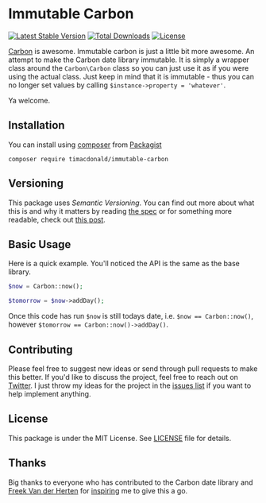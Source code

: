 # Immutable Carbon

[![Latest Stable Version](https://poser.pugx.org/timacdonald/immutable-carbon/v/stable)](https://packagist.org/packages/timacdonald/immutable-carbon) [![Total Downloads](https://poser.pugx.org/timacdonald/immutable-carbon/downloads)](https://packagist.org/packages/timacdonald/immutable-carbon) [![License](https://poser.pugx.org/timacdonald/immutable-carbon/license)](https://packagist.org/packages/timacdonald/immutable-carbon)

[Carbon](https://github.com/briannesbitt/Carbon) is awesome. Immutable carbon is just a little bit more awesome. An attempt to make the Carbon date library immutable. It is simply a wrapper class around the `Carbon\Carbon` class so you can just use it as if you were using the actual class. Just keep in mind that it is immutable - thus you can no longer set values by calling `$instance->property = 'whatever'`.

Ya welcome.

## Installation

You can install using [composer](https://getcomposer.org/) from [Packagist](https://packagist.org/packages/timacdonald/immutable-carbon)

```
composer require timacdonald/immutable-carbon
```

## Versioning

This package uses *Semantic Versioning*. You can find out more about what this is and why it matters by reading [the spec](http://semver.org) or for something more readable, check out [this post](https://laravel-news.com/building-apps-composer).

## Basic Usage

Here is a quick example. You'll noticed the API is the same as the base library.

``` php
$now = Carbon::now();

$tomorrow = $now->addDay();
```

Once this code has run `$now` is still todays date, i.e. `$now == Carbon::now()`, however `$tomorrow == Carbon::now()->addDay()`.

## Contributing

Please feel free to suggest new ideas or send through pull requests to make this better. If you'd like to discuss the project, feel free to reach out on [Twitter](https://twitter.com/timacdonald87). I just throw my ideas for the project in the [issues list](https://github.com/timacdonald/immutable-carbon/issues) if you want to help implement anything.

## License

This package is under the MIT License. See [LICENSE](https://github.com/timacdonald/immutable-carbon/blob/master/LICENSE) file for details.

## Thanks

Big thanks to everyone who has contributed to the Carbon date library and [Freek Van der Herten](https://twitter.com/freekmurze) for [inspiring](https://twitter.com/freekmurze/status/927985661818400768) me to give this a go.